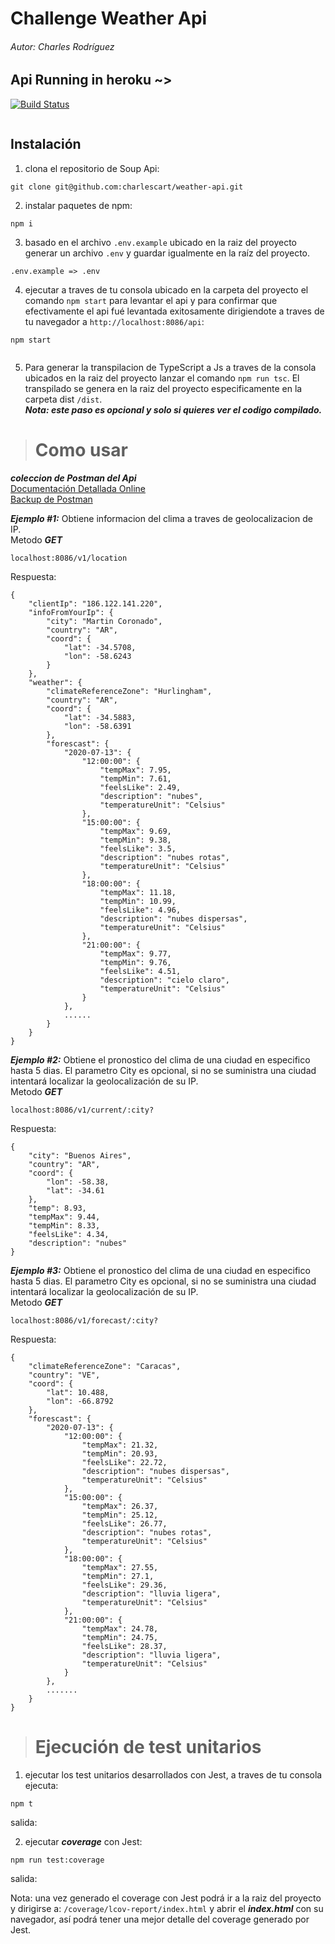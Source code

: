 # Challenge Weather Api
###### Autor: Charles Rodríguez
## Api Running in heroku ~>
[![Build Status](https://img.favpng.com/14/5/8/logo-node-js-heroku-scalable-vector-graphics-font-png-favpng-kRgbJRPKs2FdgHTuPaeu4Ec61.jpg)](https://weather-api-charles.herokuapp.com/v1)

<a target="_blank" rel="noopener noreferrer" href="https://weather-api-charles.herokuapp.com/v1">
<img src="https://img.favpng.com/14/5/8/logo-node-js-heroku-scalable-vector-graphics-font-png-favpng-kRgbJRPKs2FdgHTuPaeu4Ec61.jpg" alt="" style="max-width:100%;margin: auto;display: block;">
</a>
<a target="_blank" rel="noopener noreferrer" href="https://weather-api-charles.herokuapp.com/v1">
<img src="https://img.favpng.com/14/5/8/logo-node-js-heroku-scalable-vector-graphics-font-png-favpng-kRgbJRPKs2FdgHTuPaeu4Ec61.jpg" alt="" style="max-width:100%;margin: auto;display: block;">
</a>

## Instalación
1. clona el repositorio de Soup Api:
```
git clone git@github.com:charlescart/weather-api.git
```

2. instalar paquetes de npm:
```
npm i
```

3. basado en el archivo `.env.example` ubicado en la raiz del proyecto generar un archivo `.env` y guardar igualmente en la raíz del proyecto.
```
.env.example => .env
```
4. ejecutar a traves de tu consola ubicado en la carpeta del proyecto el comando `npm start` para levantar el api y para confirmar que efectivamente el api fué levantada exitosamente dirigiendote a traves de tu navegador a `http://localhost:8086/api`:
```
npm start
```
<a target="_blank" rel="noopener noreferrer" href="https://weather-api-charles.herokuapp.com/v1">
<img src="https://img.favpng.com/14/5/8/logo-node-js-heroku-scalable-vector-graphics-font-png-favpng-kRgbJRPKs2FdgHTuPaeu4Ec61.jpg" alt="" style="max-width:100%;margin: auto;display: block;">
</a>


5. Para generar la transpilacion de TypeScript a Js a traves de la consola ubicados en la raiz del proyecto lanzar el comando `npm run tsc`. El transpilado se genera en la raiz del proyecto especificamente en la carpeta dist `/dist`.
<br>***Nota: este paso es opcional y solo si quieres ver el codigo compilado.***

> # Como usar
***coleccion de Postman del Api***
<br> [Documentación Detallada Online](https://documenter.getpostman.com/view/11620246/Szzg8yR1)
<br> [Backup de Postman](https://documenter.getpostman.com/view/11620246/Szzg8yR1)
>
***Ejemplo #1:*** Obtiene informacion del clima a traves de geolocalizacion de IP.
<br> Metodo ***GET***
```
localhost:8086/v1/location
```
Respuesta:
```
{
    "clientIp": "186.122.141.220",
    "infoFromYourIp": {
        "city": "Martin Coronado",
        "country": "AR",
        "coord": {
            "lat": -34.5708,
            "lon": -58.6243
        }
    },
    "weather": {
        "climateReferenceZone": "Hurlingham",
        "country": "AR",
        "coord": {
            "lat": -34.5883,
            "lon": -58.6391
        },
        "forescast": {
            "2020-07-13": {
                "12:00:00": {
                    "tempMax": 7.95,
                    "tempMin": 7.61,
                    "feelsLike": 2.49,
                    "description": "nubes",
                    "temperatureUnit": "Celsius"
                },
                "15:00:00": {
                    "tempMax": 9.69,
                    "tempMin": 9.38,
                    "feelsLike": 3.5,
                    "description": "nubes rotas",
                    "temperatureUnit": "Celsius"
                },
                "18:00:00": {
                    "tempMax": 11.18,
                    "tempMin": 10.99,
                    "feelsLike": 4.96,
                    "description": "nubes dispersas",
                    "temperatureUnit": "Celsius"
                },
                "21:00:00": {
                    "tempMax": 9.77,
                    "tempMin": 9.76,
                    "feelsLike": 4.51,
                    "description": "cielo claro",
                    "temperatureUnit": "Celsius"
                }
            },
            ......
        }
    }
}
```

>
***Ejemplo #2:*** Obtiene el pronostico del clima de una ciudad en especifico hasta 5 dias. El parametro City es opcional, si no se suministra una ciudad intentará localizar la geolocalización de su IP.
<br> Metodo ***GET***
```
localhost:8086/v1/current/:city?
```
Respuesta:
```
{
    "city": "Buenos Aires",
    "country": "AR",
    "coord": {
        "lon": -58.38,
        "lat": -34.61
    },
    "temp": 8.93,
    "tempMax": 9.44,
    "tempMin": 8.33,
    "feelsLike": 4.34,
    "description": "nubes"
}
```

>
***Ejemplo #3:*** Obtiene el pronostico del clima de una ciudad en especifico hasta 5 dias. El parametro City es opcional, si no se suministra una ciudad intentará localizar la geolocalización de su IP.
<br> Metodo ***GET***
```
localhost:8086/v1/forecast/:city?
```
Respuesta:
```
{
    "climateReferenceZone": "Caracas",
    "country": "VE",
    "coord": {
        "lat": 10.488,
        "lon": -66.8792
    },
    "forescast": {
        "2020-07-13": {
            "12:00:00": {
                "tempMax": 21.32,
                "tempMin": 20.93,
                "feelsLike": 22.72,
                "description": "nubes dispersas",
                "temperatureUnit": "Celsius"
            },
            "15:00:00": {
                "tempMax": 26.37,
                "tempMin": 25.12,
                "feelsLike": 26.77,
                "description": "nubes rotas",
                "temperatureUnit": "Celsius"
            },
            "18:00:00": {
                "tempMax": 27.55,
                "tempMin": 27.1,
                "feelsLike": 29.36,
                "description": "lluvia ligera",
                "temperatureUnit": "Celsius"
            },
            "21:00:00": {
                "tempMax": 24.78,
                "tempMin": 24.75,
                "feelsLike": 28.37,
                "description": "lluvia ligera",
                "temperatureUnit": "Celsius"
            }
        },
        .......
    }
}
```

> # Ejecución de test unitarios
1. ejecutar los test unitarios desarrollados con Jest, a traves de tu consola ejecuta:
```
npm t
```
salida:
<a target="_blank" rel="noopener noreferrer" href="https://weather-api-charles.herokuapp.com/v1">
<img src="https://img.favpng.com/14/5/8/logo-node-js-heroku-scalable-vector-graphics-font-png-favpng-kRgbJRPKs2FdgHTuPaeu4Ec61.jpg" alt="" style="max-width:100%;margin: auto;display: block;">
</a>

2. ejecutar ***coverage*** con Jest:
```
npm run test:coverage
```
salida:
<a target="_blank" rel="noopener noreferrer" href="https://weather-api-charles.herokuapp.com/v1">
<img src="https://img.favpng.com/14/5/8/logo-node-js-heroku-scalable-vector-graphics-font-png-favpng-kRgbJRPKs2FdgHTuPaeu4Ec61.jpg" alt="" style="max-width:100%;margin: auto;display: block;">
</a>

Nota: una vez generado el coverage con Jest podrá ir a la raiz del proyecto y dirigirse a:  `/coverage/lcov-report/index.html` y abrir el ***index.html*** con su navegador, así podrá tener una mejor detalle del coverage generado por Jest. 
<a target="_blank" rel="noopener noreferrer" href="https://weather-api-charles.herokuapp.com/v1">
<img src="https://img.favpng.com/14/5/8/logo-node-js-heroku-scalable-vector-graphics-font-png-favpng-kRgbJRPKs2FdgHTuPaeu4Ec61.jpg" alt="" style="max-width:100%;margin: auto;display: block;">
</a>
